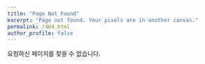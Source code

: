 ```yaml
---
title: "Page Not Found"
excerpt: "Page not found. Your pixels are in another canvas."
permalink: /404.html
author_profile: false
---
```


요청하신 페이지를 찾을 수 없습니다.

<script>
  var GOOG_FIXURL_LANG = 'en';
  var GOOG_FIXURL_SITE = 'https://gongdu.github.io'
</script>
<script src="https://linkhelp.clients.google.com/tbproxy/lh/wm/fixurl.js">
</script>